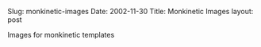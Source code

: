 Slug: monkinetic-images
Date: 2002-11-30
Title: Monkinetic Images
layout: post

Images for monkinetic templates
